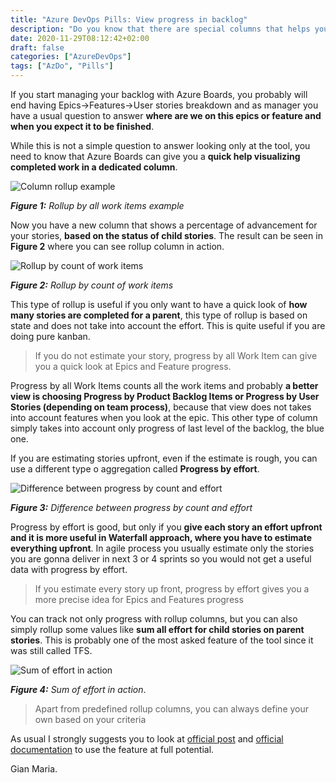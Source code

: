 ```yaml
---
title: "Azure DevOps Pills: View progress in backlog"
description: "Do you know that there are special columns that helps you to track progress directly in backlog view?"
date: 2020-11-29T08:12:42+02:00
draft: false
categories: ["AzureDevOps"]
tags: ["AzDo", "Pills"]
---
```


If you start managing your backlog with Azure Boards, you probably will end having Epics->Features->User stories breakdown and as manager you have a usual question to answer **where are we on this epics or feature and when you expect it to be finished**.

While this is not a simple question to answer looking only at the tool, you need to know that Azure Boards can give you a **quick help visualizing completed work in a dedicated column**.

![Column rollup example](../images/rollup-by-all-work-items.png)

***Figure 1:*** *Rollup by all work items example*

Now you have a new column that shows a percentage of advancement for your stories, **based on the status of child stories**. The result can be seen in **Figure 2** where you can see rollup column in action.

![Rollup by count of work items](../images/rollup-by-work-item.png)

***Figure 2:*** *Rollup by count of work items*

This type of rollup is useful if you only want to have a quick look of **how many stories are completed for a parent**, this type of rollup is based on state and does not take into account the effort. This is quite useful if you are doing pure kanban.

> If you do not estimate your story, progress by all Work Item can give you a quick look at Epics and Feature progress.

Progress by all Work Items counts all the work items and probably **a better view is choosing Progress by Product Backlog Items or Progress by User Stories (depending on team process)**, because that view does not takes into account features when you look at the epic. This other type of column simply takes into account only progress of last level of the backlog, the blue one.

If you are estimating stories upfront, even if the estimate is rough, you can use a different type o aggregation called **Progress by effort**.

![Difference between progress by count and effort](../images/progress-by-effort.png)

***Figure 3:*** *Difference between progress by count and effort*

Progress by effort is good, but only if you **give each story an effort upfront and it is more useful in Waterfall approach, where you have to estimate everything upfront**. In agile process you usually estimate only the stories you are gonna deliver in next 3 or 4 sprints so you would not get a useful data with progress by effort.

> If you estimate every story up front, progress by effort gives you a more precise idea for Epics and Features progress

You can track not only progress with rollup columns, but you can also simply rollup some values like **sum all effort for child stories on parent stories**. This is probably one of the most asked feature of the tool since it was still called TFS.

![Sum of effort in action](../images/sum-of-effort.png)

***Figure 4:*** *Sum of effort in action*.

> Apart from predefined rollup columns, you can always define your own based on your criteria

As usual I strongly suggests you to look at [official post](https://devblogs.microsoft.com/devops/track-the-progress-of-work-using-rollup-columns/) and [official documentation](https://docs.microsoft.com/en-us/azure/devops/boards/backlogs/display-rollup?view=azure-devops&tabs=agile-process) to use the feature at full potential.

Gian Maria.
